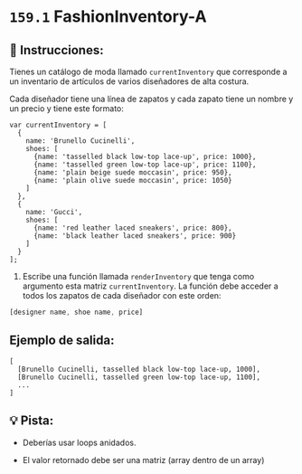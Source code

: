 # `159.1` FashionInventory-A

## 📝 Instrucciones:

 Tienes un catálogo de moda llamado  `currentInventory` que corresponde a un inventario de artículos de varios diseñadores de alta costura. 
 
 Cada diseñador tiene una línea de zapatos y cada zapato tiene un nombre y un precio y tiene este formato:


```Js
var currentInventory = [
  {
    name: 'Brunello Cucinelli',
    shoes: [
      {name: 'tasselled black low-top lace-up', price: 1000},
      {name: 'tasselled green low-top lace-up', price: 1100},
      {name: 'plain beige suede moccasin', price: 950},
      {name: 'plain olive suede moccasin', price: 1050}
    ]
  },
  {
    name: 'Gucci',
    shoes: [
      {name: 'red leather laced sneakers', price: 800},
      {name: 'black leather laced sneakers', price: 900}
    ]
  }
];
```
 
1. Escribe una función llamada `renderInventory` que tenga como argumento esta matriz `currentInventory`. La función debe acceder a todos los zapatos de cada diseñador con este orden:

```js
[designer name, shoe name, price]
```

## Ejemplo de salida:

```Js
[
  [Brunello Cucinelli, tasselled black low-top lace-up, 1000],
  [Brunello Cucinelli, tasselled green low-top lace-up, 1100],
  ...
]
```

## 💡 Pista:

+ Deberías usar loops anidados.

+ El valor retornado debe ser una matriz (array dentro de un array)
